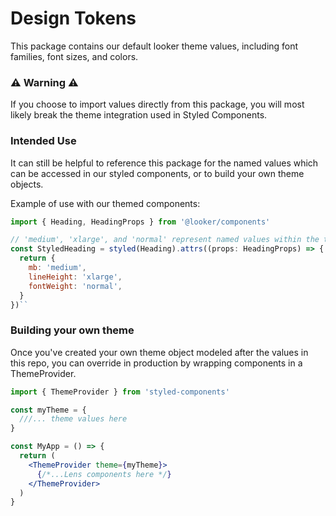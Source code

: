 # Design Tokens

This package contains our default looker theme values, including font families, font sizes, and colors.

### ⚠️ Warning ⚠️

If you choose to import values directly from this package, you will most likely break the theme integration used in Styled Components.

### Intended Use

It can still be helpful to reference this package for the named values which can be accessed in our styled components, or to build your own theme objects.

Example of use with our themed components:

```js
import { Heading, HeadingProps } from '@looker/components'

// 'medium', 'xlarge', and 'normal' represent named values within the theme object:
const StyledHeading = styled(Heading).attrs((props: HeadingProps) => {
  return {
    mb: 'medium',
    lineHeight: 'xlarge',
    fontWeight: 'normal',
  }
})``
```

### Building your own theme

Once you've created your own theme object modeled after the values in this repo, you can override in production by wrapping components in a ThemeProvider.

```jsx
import { ThemeProvider } from 'styled-components'

const myTheme = {
  ///... theme values here
}

const MyApp = () => {
  return (
    <ThemeProvider theme={myTheme}>
      {/*...Lens components here */}
    </ThemeProvider>
  )
}
```
